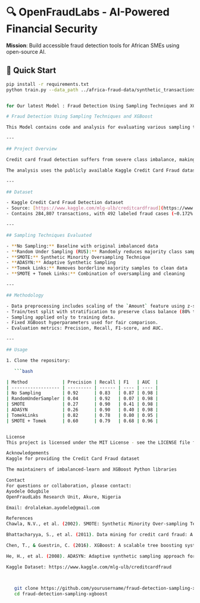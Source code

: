 # 🔍 OpenFraudLabs - AI-Powered Financial Security
**Mission**: Build accessible fraud detection tools for African SMEs using open-source AI.

## 🚀 Quick Start
```bash
pip install -r requirements.txt
python train.py --data_path ../africa-fraud-data/synthetic_transactions.csv


for Our latest Model : Fraud Detection Using Sampling Techniques and XGBoost

# Fraud Detection Using Sampling Techniques and XGBoost

This Model contains code and analysis for evaluating various sampling techniques to handle class imbalance in credit card fraud detection using the XGBoost classifier.

---

## Project Overview

Credit card fraud detection suffers from severe class imbalance, making it difficult for machine learning models to effectively detect fraudulent transactions. This project empirically compares several sampling methods—Random Under Sampling (RUS), SMOTE, ADASYN, Tomek Links, and SMOTE combined with Tomek Links—to assess their impact on the performance of an XGBoost classifier.

The analysis uses the publicly available Kaggle Credit Card Fraud dataset and evaluates models based on precision, recall, F1-score, and ROC AUC.

---

## Dataset

- Kaggle Credit Card Fraud Detection dataset  
- Source: [https://www.kaggle.com/mlg-ulb/creditcardfraud](https://www.kaggle.com/mlg-ulb/creditcardfraud)  
- Contains 284,807 transactions, with 492 labeled fraud cases (~0.172% fraud rate)

---

## Sampling Techniques Evaluated

- **No Sampling:** Baseline with original imbalanced data  
- **Random Under Sampling (RUS):** Randomly reduces majority class samples  
- **SMOTE:** Synthetic Minority Oversampling Technique  
- **ADASYN:** Adaptive Synthetic Sampling  
- **Tomek Links:** Removes borderline majority samples to clean data  
- **SMOTE + Tomek Links:** Combination of oversampling and cleaning  

---

## Methodology

- Data preprocessing includes scaling of the `Amount` feature using z-score normalization.  
- Train/test split with stratification to preserve class balance (80% train, 20% test).  
- Sampling applied only to training data.  
- Fixed XGBoost hyperparameters used for fair comparison.  
- Evaluation metrics: Precision, Recall, F1-score, and AUC.

---

## Usage

1. Clone the repository:

   ```bash

| Method             | Precision | Recall | F1   | AUC  |
| ------------------ | --------- | ------ | ---- | ---- |
| No Sampling        | 0.92      | 0.83   | 0.87 | 0.98 |
| RandomUnderSampler | 0.04      | 0.92   | 0.07 | 0.98 |
| SMOTE              | 0.27      | 0.90   | 0.41 | 0.98 |
| ADASYN             | 0.26      | 0.90   | 0.40 | 0.98 |
| TomekLinks         | 0.82      | 0.78   | 0.80 | 0.95 |
| SMOTE + Tomek      | 0.60      | 0.79   | 0.68 | 0.96 |


License
This project is licensed under the MIT License - see the LICENSE file for details.

Acknowledgements
Kaggle for providing the Credit Card Fraud dataset

The maintainers of imbalanced-learn and XGBoost Python libraries

Contact
For questions or collaboration, please contact:
Ayodele Odugbile
OpenFraudLabs Research Unit, Akure, Nigeria

Email: drolalekan.ayodele@gmail.com

References
Chawla, N.V., et al. (2002). SMOTE: Synthetic Minority Over-sampling Technique. Journal of Artificial Intelligence Research.

Bhattacharyya, S., et al. (2011). Data mining for credit card fraud: A comparative study. Decision Support Systems.

Chen, T., & Guestrin, C. (2016). XGBoost: A scalable tree boosting system. KDD.

He, H., et al. (2008). ADASYN: Adaptive synthetic sampling approach for imbalanced learning. IEEE International Joint Conference on Neural Networks.

Kaggle Dataset: https://www.kaggle.com/mlg-ulb/creditcardfraud



   git clone https://github.com/yourusername/fraud-detection-sampling-xgboost.git
   cd fraud-detection-sampling-xgboost
